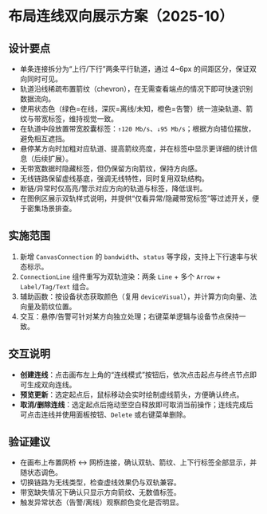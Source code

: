 # 布局连线双向展示方案（2025-10）

## 设计要点
- 单条连接拆分为“上行/下行”两条平行轨道，通过 4~6px 的间距区分，保证双向同时可见。
- 轨道沿线稀疏布置箭纹（chevron），在无需查看端点的情况下即可快速识别数据流向。
- 使用状态色（绿色=在线，深灰=离线/未知，橙色=告警）统一渲染轨道、箭纹与带宽标签，维持视觉一致。
- 在轨道中段放置带宽胶囊标签：`↑120 Mb/s`、`↓95 Mb/s`；根据方向错位摆放，避免相互遮挡。
- 悬停某方向时加粗对应轨道、提高箭纹亮度，并在标签中显示更详细的统计信息（后续扩展）。
- 无带宽数据时隐藏标签，但仍保留方向箭纹，保持方向感。
- 无线链路保留虚线基底，强调无线特性，同时复用双轨结构。
- 断链/异常时仅高亮/警示对应方向的轨道与标签，降低误判。
- 在图例区展示双轨样式说明，并提供“仅看异常/隐藏带宽标签”等过滤开关，便于密集场景排查。

## 实施范围
1. 新增 `CanvasConnection` 的 `bandwidth`、`status` 等字段，支持上下行速率与状态标示。
2. `ConnectionLine` 组件重写为双轨渲染：两条 `Line` + 多个 `Arrow` + `Label/Tag/Text` 组合。
3. 辅助函数：按设备状态获取颜色（复用 `deviceVisual`），并计算方向向量、法向量及箭纹位置。
4. 交互：悬停/告警可针对某方向独立处理；右键菜单逻辑与设备节点保持一致。

## 交互说明
- **创建连线**：点击画布左上角的“连线模式”按钮后，依次点击起点与终点节点即可生成双向连线。
- **预览更新**：选定起点后，鼠标移动会实时绘制虚线箭头，方便确认终点。
- **取消/删除连线**：选定起点后拖动至空白释放即可取消当前操作；连线完成后可点击连线并使用面板按钮、`Delete` 或右键菜单删除。

## 验证建议
- 在画布上布置网桥 ↔ 网桥连接，确认双轨、箭纹、上下行标签全部显示，并随状态调色。
- 切换链路为无线类型，检查虚线效果仍与双轨兼容。
- 带宽缺失情况下确认只显示方向箭纹、无数值标签。
- 触发异常状态（告警/离线）观察颜色变化是否明显。
